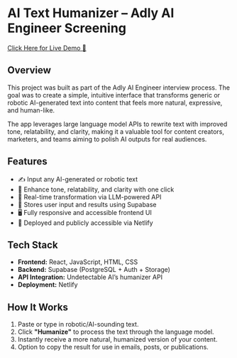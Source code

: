 # AI Text Humanizer – Adly AI Engineer Screening

[Click Here for Live Demo 🚀](https://ai-humanizer-adly.netlify.app/)  

## Overview

This project was built as part of the Adly AI Engineer interview process. The goal was to create a simple, intuitive interface that transforms generic or robotic AI-generated text into content that feels more natural, expressive, and human-like.

The app leverages large language model APIs to rewrite text with improved tone, relatability, and clarity, making it a valuable tool for content creators, marketers, and teams aiming to polish AI outputs for real audiences.

## Features

- ✍️ Input any AI-generated or robotic text
- 🤖 Enhance tone, relatability, and clarity with one click
- 🧠 Real-time transformation via LLM-powered API
- 💾 Stores user input and results using Supabase
- 🖥️ Fully responsive and accessible frontend UI
- 🚀 Deployed and publicly accessible via Netlify

## Tech Stack

- **Frontend:** React, JavaScript, HTML, CSS
- **Backend:** Supabase (PostgreSQL + Auth + Storage)
- **API Integration:** Undetectable AI’s humanizer API
- **Deployment:** Netlify

## How It Works

1. Paste or type in robotic/AI-sounding text.
2. Click **"Humanize"** to process the text through the language model.
3. Instantly receive a more natural, humanized version of your content.
4. Option to copy the result for use in emails, posts, or publications.
